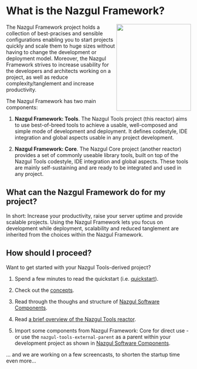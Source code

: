 # What is the Nazgul Framework?

<img src="images/nazgul.jpg" style="float:right" width="203" height="236"/> The Nazgul Framework project holds a
collection of best-pracises and sensible configurations enabling you to start projects quickly and scale them to huge
sizes without having to change the development or deployment model. Moreover, the Nazgul Framework strives to increase
usability for the developers and architects working on a project, as well as reduce complexity/tanglement and increase
productivity.

The Nazgul Framework has two main components:

1. **Nazgul Framework: Tools**. The Nazgul Tools project (this reactor) aims to use best-of-breed tools to achieve a
    usable, well-composed and simple mode of development and deployment. It defines codestyle,
    IDE integration and global aspects usable in any project development.

2. **Nazgul Framework: Core**. The Nazgul Core project (another reactor) provides a set of commonly useable library
    tools, built on top of the Nazgul Tools codestyle, IDE integration and global aspects. These tools are mainly
    self-sustaining and are ready to be integrated and used in any project.

## What can the Nazgul Framework do for my project?

In short: Increase your productivity, raise your server uptime and provide scalable projects.
Using the Nazgul Framework lets you focus on development while deployment, scalability and reduced tanglement are
inherited from the choices within the Nazgul Framework.

## How should I proceed?

Want to get started with your Nazgul Tools-derived project?

1. Spend a few minutes to read the quickstart (i.e. [quickstart](quickstart/step1_initial_setup.html)).

1. Check out the [concepts](concepts.html).

1. Read through the thoughs and structure of [Nazgul Software Components](nazgul_tools.html).

1. Read [a brief overview of the Nazgul Tools reactor](nazgul_tools.html).

1. Import some components from Nazgul Framework: Core for direct use - or use the `nazgul-tools-external-parent` as a
   parent within your development project as shown in [Nazgul Software Components](nazgul_tools.html).

... and we are working on a few screencasts, to shorten the startup time even more...